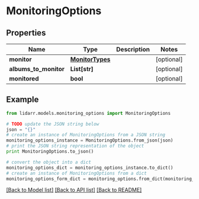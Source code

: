 # MonitoringOptions


## Properties
Name | Type | Description | Notes
------------ | ------------- | ------------- | -------------
**monitor** | [**MonitorTypes**](MonitorTypes.md) |  | [optional] 
**albums_to_monitor** | **List[str]** |  | [optional] 
**monitored** | **bool** |  | [optional] 

## Example

```python
from lidarr.models.monitoring_options import MonitoringOptions

# TODO update the JSON string below
json = "{}"
# create an instance of MonitoringOptions from a JSON string
monitoring_options_instance = MonitoringOptions.from_json(json)
# print the JSON string representation of the object
print MonitoringOptions.to_json()

# convert the object into a dict
monitoring_options_dict = monitoring_options_instance.to_dict()
# create an instance of MonitoringOptions from a dict
monitoring_options_form_dict = monitoring_options.from_dict(monitoring_options_dict)
```
[[Back to Model list]](../README.md#documentation-for-models) [[Back to API list]](../README.md#documentation-for-api-endpoints) [[Back to README]](../README.md)


